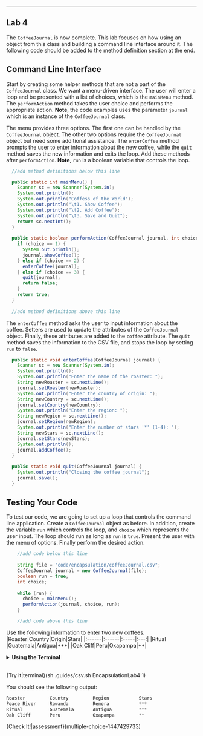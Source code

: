 ----------

## Lab 4

The `CoffeeJournal` is now complete. This lab focuses on how using an object from this class and building a command line interface around it. The following code should be added to the method definition section at the end.

## Command Line Interface

Start by creating some helper methods that are not a part of the `CoffeeJournal` class. We want a menu-driven interface. The user will enter a loop and be presented with a list of choices, which is the `mainMenu` method. The `performAction` method takes the user choice and performs the appropriate action. **Note**, the code examples uses the parameter `journal` which is an instance of the `CoffeeJournal` class.

The menu provides three options. The first one can be handled by the `CoffeeJournal` object. The other two options require the `CoffeeJournal` object but need some additional assistance. The `enterCoffee` method prompts the user to enter information about the new coffee, while the `quit` method saves the new information and exits the loop. Add these methods after `performAction`. **Note**, `run` is a boolean variable that controls the loop.

```java
  //add method definitions below this line

  public static int mainMenu() {
    Scanner sc = new Scanner(System.in);
    System.out.println();
    System.out.println("Coffess of the World");
    System.out.println("\t1. Show Coffee");
    System.out.println("\t2. Add Coffee");
    System.out.println("\t3. Save and Quit");
    return sc.nextInt();
  }
  
  public static boolean performAction(CoffeeJournal journal, int choice) {
    if (choice == 1) {
      System.out.println();
      journal.showCoffee();
    } else if (choice == 2) {
      enterCoffee(journal);
    } else if (choice == 3) {
      quit(journal);
      return false;
    }
    return true;
  }
  
  //add method definitions above this line
```

The `enterCoffee` method asks the user to input information about the coffee. Setters are used to update the attributes of the `CoffeeJournal` object. Finally, these attributes are added to the `coffee` attribute. The `quit` method saves the information to the CSV file, and stops the loop by setting `run` to `false`.

```java
  public static void enterCoffee(CoffeeJournal journal) {
    Scanner sc = new Scanner(System.in);
    System.out.println();
    System.out.println("Enter the name of the roaster: ");
    String newRoaster = sc.nextLine();
    journal.setRoaster(newRoaster);
    System.out.println("Enter the country of origin: ");
    String newCountry = sc.nextLine();
    journal.setCountry(newCountry);
    System.out.println("Enter the region: ");
    String newRegion = sc.nextLine();
    journal.setRegion(newRegion);
    System.out.println("Enter the number of stars '*' (1-4): ");
    String newStars = sc.nextLine();
    journal.setStars(newStars);
    System.out.println();
    journal.addCoffee();
  }
  
  public static void quit(CoffeeJournal journal) {
    System.out.println("Closing the coffee journal");
    journal.save();
  }
```

## Testing Your Code

To test our code, we are going to set up a loop that controls the command line application. Create a `CoffeeJournal` object as before. In addition, create the variable `run` which controls the loop, and `choice` which represents the user input. The loop should run as long as `run` is `true`. Present the user with the menu of options. Finally perform the desired action.

```java
    //add code below this line
    
    String file = "code/encapsulation/coffeeJournal.csv";
    CoffeeJournal journal = new CoffeeJournal(file);
    boolean run = true;
    int choice;
    
    while (run) {
      choice = mainMenu();
      performAction(journal, choice, run);
    }

    //add code above this line
```

Use the following information to enter two new coffees.
|Roaster|Country|Origin|Stars|
|:------|:------|:-----|:---:|
|Ritual |Guatemala|Antigua|\*\*\*|
|Oak Cliff|Peru|Oxapampa|\*\*|

<details>
  <summary><strong>Using the Terminal</strong></summary>
  When using a <code>Scanner</code> object, you must type something in the terminal. That is why there is a terminal below the IDE.
</details><br>

{Try it|terminal}(sh .guides/csv.sh EncapsulationLab4 1)

You should see the following output:

```python
Roaster         Country         Region           Stars
Peace River     Rawanda         Remera           ***
Ritual          Guatemala       Antigua          ***
Oak Cliff       Peru            Oxapampa         **
```

{Check It!|assessment}(multiple-choice-1447429733)
